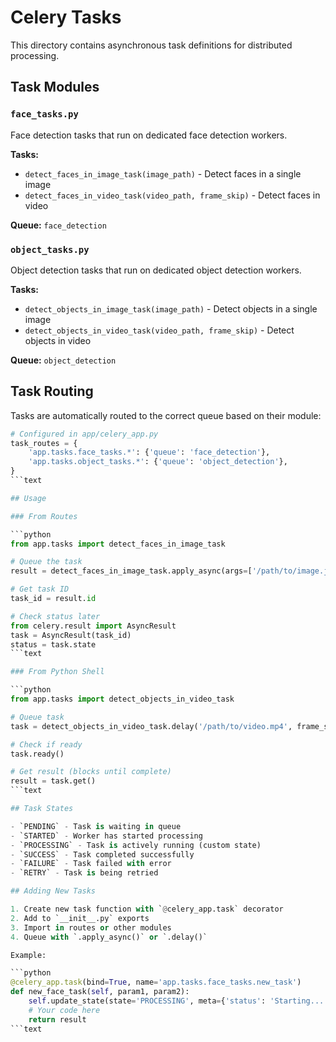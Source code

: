 # Celery Tasks

This directory contains asynchronous task definitions for distributed processing.

## Task Modules

### `face_tasks.py`

Face detection tasks that run on dedicated face detection workers.

**Tasks:**

- `detect_faces_in_image_task(image_path)` - Detect faces in a single image
- `detect_faces_in_video_task(video_path, frame_skip)` - Detect faces in video

**Queue:** `face_detection`

### `object_tasks.py`

Object detection tasks that run on dedicated object detection workers.

**Tasks:**

- `detect_objects_in_image_task(image_path)` - Detect objects in a single image
- `detect_objects_in_video_task(video_path, frame_skip)` - Detect objects in video

**Queue:** `object_detection`

## Task Routing

Tasks are automatically routed to the correct queue based on their module:

```python
# Configured in app/celery_app.py
task_routes = {
    'app.tasks.face_tasks.*': {'queue': 'face_detection'},
    'app.tasks.object_tasks.*': {'queue': 'object_detection'},
}
```text

## Usage

### From Routes

```python
from app.tasks import detect_faces_in_image_task

# Queue the task
result = detect_faces_in_image_task.apply_async(args=['/path/to/image.jpg'])

# Get task ID
task_id = result.id

# Check status later
from celery.result import AsyncResult
task = AsyncResult(task_id)
status = task.state
```text

### From Python Shell

```python
from app.tasks import detect_objects_in_video_task

# Queue task
task = detect_objects_in_video_task.delay('/path/to/video.mp4', frame_skip=5)

# Check if ready
task.ready()

# Get result (blocks until complete)
result = task.get()
```text

## Task States

- `PENDING` - Task is waiting in queue
- `STARTED` - Worker has started processing
- `PROCESSING` - Task is actively running (custom state)
- `SUCCESS` - Task completed successfully
- `FAILURE` - Task failed with error
- `RETRY` - Task is being retried

## Adding New Tasks

1. Create new task function with `@celery_app.task` decorator
2. Add to `__init__.py` exports
3. Import in routes or other modules
4. Queue with `.apply_async()` or `.delay()`

Example:

```python
@celery_app.task(bind=True, name='app.tasks.face_tasks.new_task')
def new_face_task(self, param1, param2):
    self.update_state(state='PROCESSING', meta={'status': 'Starting...'})
    # Your code here
    return result
```text
